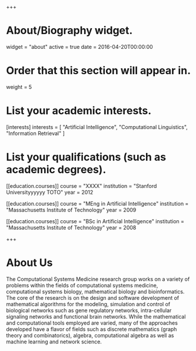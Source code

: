+++
# About/Biography widget.
widget = "about"
active = true
date = 2016-04-20T00:00:00

# Order that this section will appear in.
weight = 5

  
# List your academic interests.
[interests]
  interests = [
    "Artificial Intelligence",
    "Computational Linguistics",
    "Information Retrieval"
  ]

# List your qualifications (such as academic degrees).
[[education.courses]]
  course = "XXXX"
  institution = "Stanford Universityyyyyy TOTO"
  year = 2012

[[education.courses]]
  course = "MEng in Artificial Intelligence"
  institution = "Massachusetts Institute of Technology"
  year = 2009

[[education.courses]]
  course = "BSc in Artificial Intelligence"
  institution = "Massachusetts Institute of Technology"
  year = 2008
 
+++

# About Us

The Computational Systems Medicine research group works on a variety of problems within the fields of computational systems medicine, computational systems biology, mathematical biology and bioinformatics. The core of the research is on the design and software development of mathematical algorithms for the modeling, simulation and control of biological networks such as gene regulatory networks, intra-cellular signaling networks and functional brain networks. While the mathematical and computational tools employed are varied, many of the approaches developed have a flavor of fields such as discrete mathematics (graph theory and combinatorics), algebra, computational algebra as well as machine learning and network science. 
